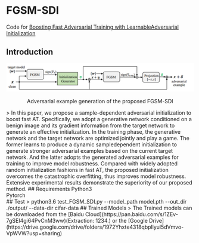 # FGSM-SDI
Code for [Boosting Fast Adversarial Training with LearnableAdversarial Initialization](https://arxiv.org/)
## Introduction
![Adversarial example generation of the proposed FGSM-SDI](/imgs/pipeline.PNG)
<p align="center">
Adversarial example generation of the proposed FGSM-SDI
</p>
> In this paper, we propose a sample-dependent adversarial initialization to boost fast AT. Specifically, we adopt a generative network conditioned on a benign image and its gradient information from the target network to generate an effective initialization. In the training phase, the generative network and the target network are optimized jointly and play a game. The former learns to produce a dynamic sampledependent initialization to generate stronger adversarial examples based on the current target network. And the latter adopts the generated adversarial examples for training to improve model robustness. Compared with widely adopted random initialization fashions in fast AT, the proposed initialization overcomes the catastrophic overfitting, thus improves model robustness. Extensive experimental results demonstrate the superiority of our proposed method.
## Requirements
Python3 </br>
Pytorch </br>
## Test
> python3.6 test_FGSM_SDI.py --model_path model.pth --out_dir ./output/ --data-dir cifar-data
## Trained Models
> The Trained models can be downloaded from the [Baidu Cloud](https://pan.baidu.com/s/1ZEv-7gSEI4gi64PvCnM3ww)(Extraction: 1234.) or the [Google Drive](https://drive.google.com/drive/folders/1972Yhxte4318qbpllyul5dVmvo-VpWVW?usp=sharing)

